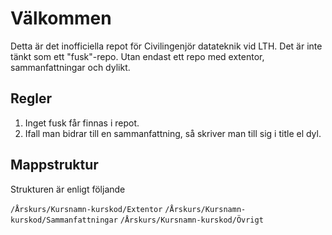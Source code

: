 # Välkommen 

Detta är det inofficiella repot för Civilingenjör datateknik vid LTH. Det är inte tänkt som ett "fusk"-repo. Utan endast ett repo med extentor, sammanfattningar och dylikt.

## Regler
 1. Inget fusk får finnas i repot.
 2. Ifall man bidrar till en sammanfattning, så skriver man till sig i title el dyl.

## Mappstruktur
 Strukturen är enligt följande

 `/Årskurs/Kursnamn-kurskod/Extentor`
 `/Årskurs/Kursnamn-kurskod/Sammanfattningar`
 `/Årskurs/Kursnamn-kurskod/Övrigt`
